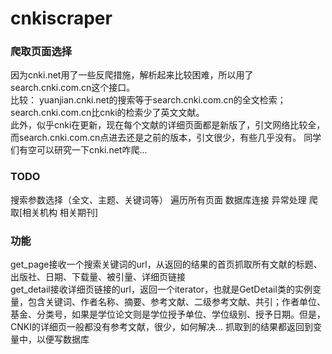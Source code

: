 # cnkiscraper
### 爬取页面选择
因为cnki.net用了一些反爬措施，解析起来比较困难，所以用了search.cnki.com.cn这个接口。  
比较： yuanjian.cnki.net的搜索等于search.cnki.com.cn的全文检索；search.cnki.com.cn比cnki的检索少了英文文献。  
此外，似乎cnki在更新，现在每个文献的详细页面都是新版了，引文网络比较全，而search.cnki.com.cn点进去还是之前的版本，引文很少，有些几乎没有。
同学们有空可以研究一下cnki.net咋爬...
### TODO
搜索参数选择（全文、主题、关键词等） 遍历所有页面 数据库连接  异常处理  爬取[相关机构 相关期刊]
### 功能
get_page接收一个搜索关键词的url，从返回的结果的首页抓取所有文献的标题、出版社、日期、下载量、被引量、详细页链接  
get_detail接收详细页链接的url，返回一个iterator，也就是GetDetail类的实例变量，包含关键词、作者名称、摘要、参考文献、二级参考文献、共引；作者单位、基金、分类号，如果是学位论文则是学位授予单位、学位级别、授予日期。但是，CNKI的详细页一般都没有参考文献，很少，如何解决...
抓取到的结果都返回到变量中，以便写数据库


